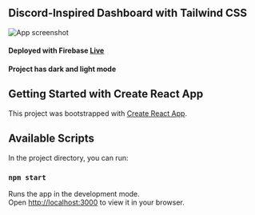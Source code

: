 ## Discord-Inspired Dashboard with Tailwind CSS

![App screenshot](https://cdn.discordapp.com/attachments/917864818189418576/970402241821438052/unknown.png)

#### Deployed with Firebase [Live](https://discord-tailwind-19e4e.web.app/)

#### Project has dark and light mode


## Getting Started with Create React App

This project was bootstrapped with [Create React App](https://github.com/facebook/create-react-app).

## Available Scripts

In the project directory, you can run:

### `npm start`

Runs the app in the development mode.\
Open [http://localhost:3000](http://localhost:3000) to view it in your browser.
